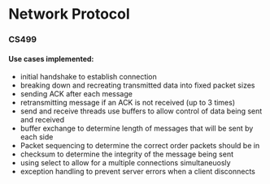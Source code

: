 # Network Protocol
### CS499

#### Use cases implemented:
- initial handshake to establish connection
- breaking down and recreating transmitted data into fixed packet sizes
- sending ACK after each message
- retransmitting message if an ACK is not received (up to 3 times)
- send and receive threads use buffers to allow control of data being sent and received
- buffer exchange to determine length of messages that will be sent by each side
- Packet sequencing to determine the correct order packets should be in
- checksum to determine the integrity of the message being sent
- using select to allow for a multiple connections simultaneuosly
- exception handling to prevent server errors when a client disconnects
